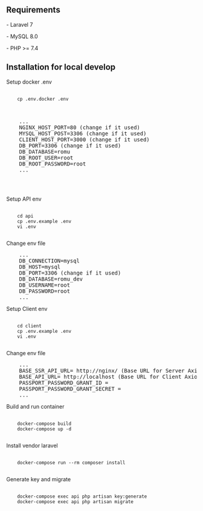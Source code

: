<h2>Requirements</h2>
    <p>- Laravel 7</p>
    <p>- MySQL 8.0</p>
    <p>- PHP >= 7.4</p>
<h2>Installation for local develop</h2>
<p>Setup docker .env</p>
<pre>
    <code>
    cp .env.docker .env
    </code>
    <pre>
    ...
    NGINX_HOST_PORT=80 (change if it used)
    MYSQL_HOST_POST=3306 (change if it used)
    CLIENT_HOST_PORT=3000 (change if it used)
    DB_PORT=3306 (change if it used)
    DB_DATABASE=romu
    DB_ROOT_USER=root
    DB_ROOT_PASSWORD=root
    ...
    </pre>
</pre>

<p>Setup API env</p>
<pre>
    <code>
    cd api
    cp .env.example .env
    vi .env
    </code>
</pre>
<p>Change env file</p>
<pre>
    ...
    DB_CONNECTION=mysql                                        
    DB_HOST=mysql                                              
    DB_PORT=3306 (change if it used)            
    DB_DATABASE=romu_dev        
    DB_USERNAME=root   
    DB_PASSWORD=root 
    ...
</pre>

<p>Setup Client env</p>
<pre>
    <code>
    cd client
    cp .env.example .env
    vi .env
    </code>
</pre>
<p>Change env file</p>
<pre>
    ...
    BASE_SSR_API_URL= http://nginx/ (Base URL for Server Axios)
    BASE_API_URL= http://localhost (Base URL for Client Axios)
    PASSPORT_PASSWORD_GRANT_ID =
    PASSPORT_PASSWORD_GRANT_SECRET =
    ...
</pre>

<p>Build and run container</p>
<pre>
    <code>
    docker-compose build
    docker-compose up -d
    </code>
</pre>

<p>Install vendor laravel</p>
<pre>
    <code>
    docker-compose run --rm composer install
    </code>
</pre>

<p>Generate key and migrate</p>
<pre>
    <code>
    docker-compose exec api php artisan key:generate
    docker-compose exec api php artisan migrate
    </code>
</pre>
